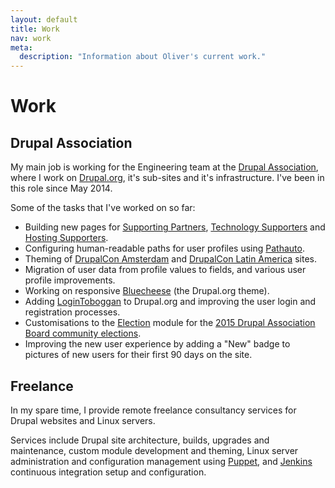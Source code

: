 ```yaml
---
layout: default
title: Work
nav: work
meta:
  description: "Information about Oliver's current work."
---
```

# Work

## Drupal Association

My main job is working for the Engineering team at the [Drupal Association](https://assoc.drupal.org), where I work on [Drupal.org](https://www.drupal.org), it's sub-sites and it's infrastructure. I've been in this role since May 2014.

Some of the tasks that I've worked on so far:

* Building new pages for [Supporting Partners](https://www.drupal.org/supporters/partners), [Technology Supporters](https://www.drupal.org/supporters/technology) and [Hosting Supporters](https://www.drupal.org/supporters/hosting).
* Configuring human-readable paths for user profiles using [Pathauto](https://www.drupal.org/project/pathauto).
* Theming of [DrupalCon Amsterdam](https://amsterdam2014.drupal.org) and [DrupalCon Latin America](https://latinamerica2015.drupal.org) sites.
* Migration of user data from profile values to fields, and various user profile improvements.
* Working on responsive [Bluecheese](https://www.drupal.org/project/bluecheese) (the Drupal.org theme).
* Adding [LoginToboggan](https://www.drupal.org/project/logintoboggan) to Drupal.org and improving the user login and registration processes.
* Customisations to the [Election](https://www.drupal.org/project/election) module for the [2015 Drupal Association Board community elections](http://assoc.drupal.org/2015-nominations).
* Improving the new user experience by adding a "New" badge to pictures of new users for their first 90 days on the site.

## Freelance

In my spare time, I provide remote freelance consultancy services for Drupal websites and Linux servers.

Services include Drupal site architecture, builds, upgrades and maintenance, custom module development and theming, Linux server administration and configuration management using [Puppet](http://puppetlabs.com), and [Jenkins](http://jenkins-ci.org) continuous integration setup and configuration.